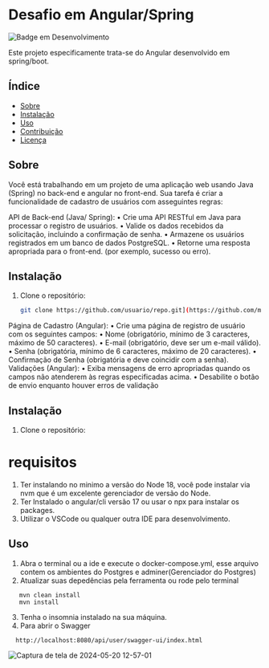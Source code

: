 
# Desafio em Angular/Spring

![Badge em Desenvolvimento](http://img.shields.io/static/v1?label=STATUS&message=EM%20DESENVOLVIMENTO&color=GREEN&style=for-the-badge)

Este projeto especificamente trata-se do Angular desenvolvido em spring/boot.

## Índice
- [Sobre](#sobre)
- [Instalação](#instalação)
- [Uso](#uso)
- [Contribuição](#contribuição)
- [Licença](#licença)

## Sobre
Você está trabalhando em um projeto de uma aplicação web usando Java (Spring) no
back-end e angular no front-end. Sua tarefa é criar a funcionalidade de cadastro de
usuários com asseguintes regras:

API de Back-end (Java/ Spring):
• Crie uma API RESTful em Java para processar o registro de usuários.
• Valide os dados recebidos da solicitação, incluindo a confirmação de senha.
• Armazene os usuários registrados em um banco de dados PostgreSQL.
• Retorne uma resposta apropriada para o front-end. (por exemplo, sucesso ou
erro).


## Instalação
1. Clone o repositório:
   ```sh
   git clone https://github.com/usuario/repo.git](https://github.com/marcosgsilva/desafiospringboot.git#

Página de Cadastro (Angular):
• Crie uma página de registro de usuário com os seguintes campos:
• Nome (obrigatório, mínimo de 3 caracteres, máximo de 50 caracteres).
• E-mail (obrigatório, deve ser um e-mail válido).
• Senha (obrigatória, mínimo de 6 caracteres, máximo de 20 caracteres).
• Confirmação de Senha (obrigatória e deve coincidir com a senha).
Validações (Angular):
• Exiba mensagens de erro apropriadas quando os campos não atenderem às
regras especificadas acima.
• Desabilite o botão de envio enquanto houver erros de validação


## Instalação
1. Clone o repositório:
  

# requisitos
1. Ter instalando no minimo a versão do Node 18, você pode instalar via nvm que é um excelente gerenciador de versão do Node.
2. Ter Instalado o angular/cli versão 17 ou usar o npx para instalar os packages.
3. Utilizar o VSCode ou qualquer outra IDE para desenvolvimento.

## Uso
1. Abra o terminal ou a ide e execute o docker-compose.yml, esse arquivo contem os ambientes do Postgres e adminer(Gerenciador do Postgres)
2. Atualizar suas depedências pela ferramenta ou rode pelo terminal

```
   mvn clean install 
   mvn install
```
3. Tenha o insomnia instalado na sua máquina.
4. Para abrir o Swagger
 ```
   http://localhost:8080/api/user/swagger-ui/index.html
```



![Captura de tela de 2024-05-20 12-57-01](https://github.com/marcosgsilva/desafiospringboot/assets/12539016/43853449-934e-4167-9d57-ef9281d3e8db)
